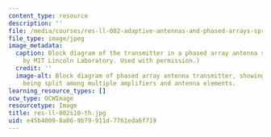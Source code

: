 ```yaml
---
content_type: resource
description: ''
file: /media/courses/res-ll-002-adaptive-antennas-and-phased-arrays-spring-2010/e45b40098a069b79911d7761eda6f719_res-ll-002s10-th.jpg
file_type: image/jpeg
image_metadata:
  caption: Block diagram of the transmitter in a phased array antenna system. (Image
    by MIT Lincoln Laboratory. Used with permission.)
  credit: ''
  image-alt: Block diagram of phased array antenna transmitter, showing the RF source
    being split among multiple amplifiers and antenna elements.
learning_resource_types: []
ocw_type: OCWImage
resourcetype: Image
title: res-ll-002s10-th.jpg
uid: e45b4009-8a06-9b79-911d-7761eda6f719
---
```

